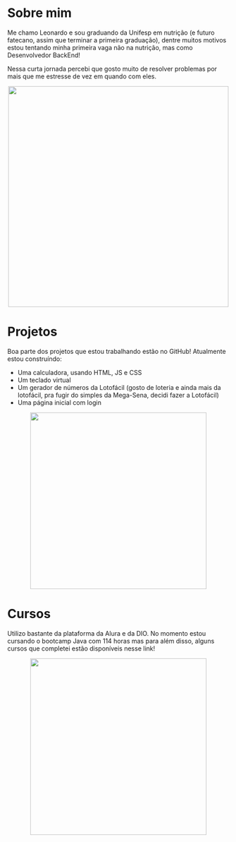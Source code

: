 

# Sobre mim

Me chamo Leonardo e sou graduando da Unifesp em nutrição (e futuro fatecano, assim que terminar a primeira graduação),
dentre muitos motivos estou tentando minha primeira vaga não na nutrição, mas como Desenvolvedor BackEnd!

Nessa curta jornada percebi que gosto muito de resolver problemas por mais que me estresse de vez em quando com eles.

<div>
<center>
     <img width="500cm" src="https://github-readme-stats.vercel.app/api/top-langs/?username=leonardosf98&theme=midnight-purple&show_icons=true&hide_title=true">
</center>
</div>

# Projetos

Boa parte dos projetos que estou trabalhando estão no GitHub! Atualmente estou construíndo:

- Uma calculadora, usando HTML, JS e CSS
- Um teclado virtual
- Um gerador de números da Lotofácil (gosto de loteria e ainda mais da lotofácil, pra fugir do simples da Mega-Sena,
  decidi fazer a Lotofácil)
- Uma página inicial com login

<center>
 <a href="https://github.com/leonardosf98"> <img width="400cm" src="https://github.githubassets.com/images/modules/logos_page/GitHub-Mark.png"> </a>
</center>

# Cursos

Utilizo bastante da plataforma da Alura e da DIO. No momento estou cursando o bootcamp Java com 114 horas mas para além disso, alguns cursos que completei estão disponíveis nesse link!

<center>
<a href="https://github.com/leonardosf98"> <img width="400cm" src="https://play-lh.googleusercontent.com/IDLZXWHLCVun428g_YGnR2HgnoIUlIRNfkmEEM0hmrzhBKZrhJ5UwM0_eHaWQT4gXAs"> </a>
</center>
